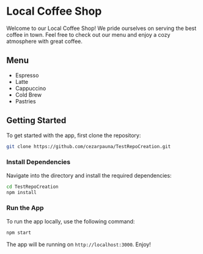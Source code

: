 # Local Coffee Shop

Welcome to our Local Coffee Shop! We pride ourselves on serving the best coffee in town. Feel free to check out our menu and enjoy a cozy atmosphere with great coffee.

## Menu
- Espresso
- Latte
- Cappuccino
- Cold Brew
- Pastries

## Getting Started

To get started with the app, first clone the repository:

```bash
git clone https://github.com/cezarpauna/TestRepoCreation.git
```

### Install Dependencies

Navigate into the directory and install the required dependencies:

```bash
cd TestRepoCreation
npm install
```

### Run the App

To run the app locally, use the following command:

```bash
npm start
```

The app will be running on `http://localhost:3000`. Enjoy!